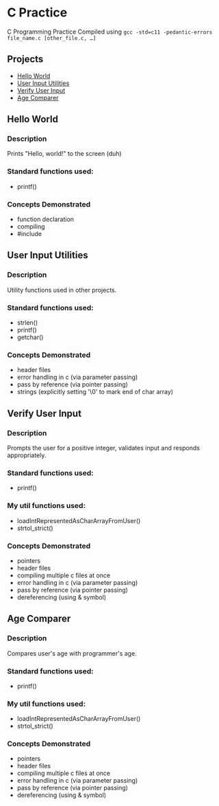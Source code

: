 # C Practice
C Programming Practice
Compiled using `gcc -std=c11 -pedantic-errors file_name.c [other_file.c, …]`

## Projects
* [Hello World](#hello-world)
* [User Input Utilities](#user-input-utilities)
* [Verify User Input](#verify-user-input)
* [Age Comparer](#age-comparer)

## Hello World

### Description
Prints "Hello, world!" to the screen (duh)

### Standard functions used:
* printf()

### Concepts Demonstrated
* function declaration
* compiling
* #include

## User Input Utilities

### Description
Utility functions used in other projects.

### Standard functions used:
* strlen()
* printf()
* getchar()

### Concepts Demonstrated
* header files
* error handling in c (via parameter passing)
* pass by reference (via pointer passing)
* strings (explicitly setting '\0' to mark end of char array)

## Verify User Input

### Description
Prompts the user for a positive integer, validates input and responds appropriately.

### Standard functions used:
* printf()

### My util functions used:
* loadIntRepresentedAsCharArrayFromUser()
* strtol_strict()

### Concepts Demonstrated
* pointers
* header files
* compiling multiple c files at once
* error handling in c (via parameter passing)
* pass by reference (via pointer passing)
* dereferencing (using & symbol)

## Age Comparer

### Description
Compares user's age with programmer's age.

### Standard functions used:
* printf()

### My util functions used:
* loadIntRepresentedAsCharArrayFromUser()
* strtol_strict()

### Concepts Demonstrated
* pointers
* header files
* compiling multiple c files at once
* error handling in c (via parameter passing)
* pass by reference (via pointer passing)
* dereferencing (using & symbol)
